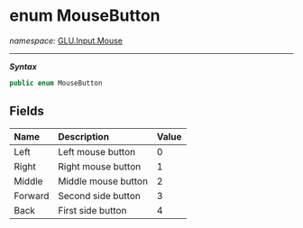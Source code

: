 ﻿# enum MouseButton
*namespace:* [GLU.Input.Mouse](../mouse.md)

---
***Syntax***
```csharp
public enum MouseButton
```

## Fields

| Name    | Description         | Value |
|:--------|:--------------------|-------| 
| Left    | Left mouse button   | 0     |
| Right   | Right mouse button  | 1     |
| Middle  | Middle mouse button | 2     |
| Forward | Second side button  | 3     |
| Back    | First side button   | 4     |